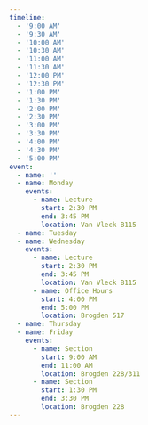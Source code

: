 ```yaml
---
timeline:
  - '9:00 AM'
  - '9:30 AM'
  - '10:00 AM'
  - '10:30 AM'
  - '11:00 AM'
  - '11:30 AM'
  - '12:00 PM'
  - '12:30 PM'
  - '1:00 PM'
  - '1:30 PM'
  - '2:00 PM'
  - '2:30 PM'
  - '3:00 PM'
  - '3:30 PM'
  - '4:00 PM'
  - '4:30 PM'
  - '5:00 PM'
event:
  - name: ''
  - name: Monday
    events:
      - name: Lecture
        start: 2:30 PM
        end: 3:45 PM
        location: Van Vleck B115
  - name: Tuesday
  - name: Wednesday
    events:
      - name: Lecture
        start: 2:30 PM
        end: 3:45 PM
        location: Van Vleck B115
      - name: Office Hours
        start: 4:00 PM
        end: 5:00 PM
        location: Brogden 517
  - name: Thursday
  - name: Friday
    events:
      - name: Section
        start: 9:00 AM
        end: 11:00 AM
        location: Brogden 228/311
      - name: Section
        start: 1:30 PM
        end: 3:30 PM
        location: Brogden 228
---
```

